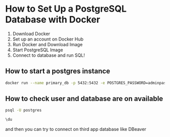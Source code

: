 # How to Set Up a PostgreSQL Database with Docker

1. Download Docker
2. Set up an account on Docker Hub
3. Run Docker and Download Image
4. Start PostgreSQL Image
5. Connect to database and run SQL!

## How to start a postgres instance
```bash
docker run --name primary_db -p 5432:5432 -e POSTGRES_PASSWORD=adminpass -d postgres
```

## How to check user and database are on available
```bash
psql -U postgres
```

```bash
\du
```

and then you can try to connect on third app database like DBeaver

